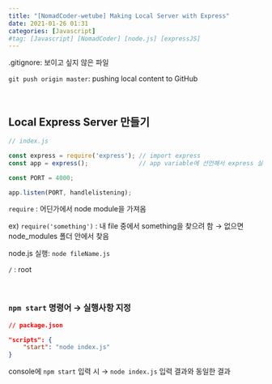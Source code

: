 ```yaml
---
title: "[NomadCoder-wetube] Making Local Server with Express"
date: 2021-01-26 01:31
categories: [Javascript]
#tag: [Javascript] [NomadCoder] [node.js] [expressJS]
---
```


.gitignore: 보이고 싶지 않은 파일

`git push origin master`: pushing local content to GitHub

<br>

## Local Express Server 만들기

```jsx
// index.js

const express = require('express'); // import express
const app = express();              // app variable에 선언해서 express 실행

const PORT = 4000;

app.listen(PORT, handlelistening);
```

`require` : 어딘가에서 node module을 가져옴

ex) `require('something')` : 내 file 중에서 something을 찾으려 함 → 없으면 node_modules 폴더 안에서 찾음

node.js 실행: `node fileName.js`

`/` : root

<br>

### `npm start` 명령어 → 실행사항 지정

```json
// package.json

"scripts": {
    "start": "node index.js"
}
```

console에 `npm start` 입력 시 → `node index.js` 입력 결과와 동일한 결과

